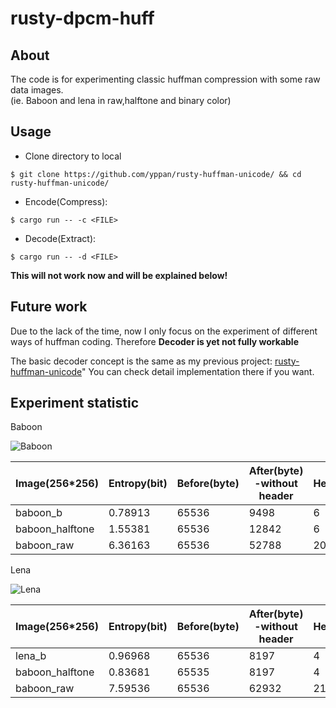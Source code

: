 # rusty-dpcm-huff

  
## About 

The code is for experimenting classic huffman compression with some raw data images.  
(ie. Baboon and lena in raw,halftone and binary color)

## Usage
- Clone directory to local   
```shell
$ git clone https://github.com/yppan/rusty-huffman-unicode/ && cd rusty-huffman-unicode/
```

- Encode(Compress):
```shell
$ cargo run -- -c <FILE>
```

- Decode(Extract): 
```shell
$ cargo run -- -d <FILE>
```
**This will not work now and will be explained below!**  

## Future work 

Due to the lack of the time, now I only focus on the experiment of different ways of huffman coding. Therefore **Decoder is yet not fully workable** 

The basic decoder concept is the same as my previous project: [rusty-huffman-unicode](https://github.com/yppan/rusty-huffman-unicode/)" You can check detail implementation there if you want.  

## Experiment statistic

Baboon 
  
![Baboon](https://github.com/yppan/rusty-classic-huffman-for-img/blob/main/Data/PNG/baboon.png)

| Image(256*256)  | Entropy(bit) | Before(byte) | After(byte) -without header | Header(byte) | Compression Rate |
|-----------------|--------------|--------------|-----------------------------|--------------|------------------|
| baboon_b        | 0.78913      | 65536        | 9498                        | 6            | 85.51%           |
| baboon_halftone | 1.55381      | 65536        | 12842                       | 6            | 80.40%           |
| baboon_raw      | 6.36163      | 65536        | 52788                       | 208          | 19.45%           |

Lena 
  
![Lena](https://github.com/yppan/rusty-classic-huffman-for-img/blob/main/Data/PNG/lena.png)

| Image(256*256)  | Entropy(bit) | Before(byte) | After(byte) -without header | Header(byte) | Compression Rate |
|-----------------|--------------|--------------|-----------------------------|--------------|------------------|
| lena_b          | 0.96968      | 65536        | 8197                        | 4            | 87.49%           |
| baboon_halftone | 0.83681      | 65535        | 8197                        | 4            | 87.49%           |
| baboon_raw      | 7.59536      | 65536        | 62932                       | 214          | 3.97%            |
